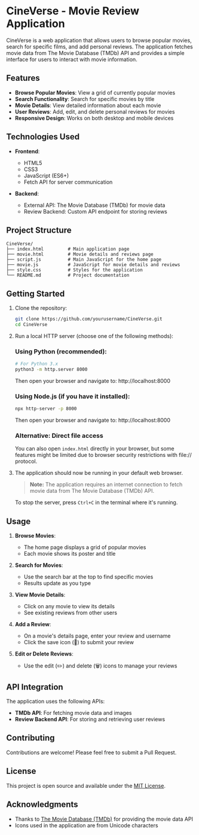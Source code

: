 # CineVerse - Movie Review Application

CineVerse is a web application that allows users to browse popular movies, search for specific films, and add personal reviews. The application fetches movie data from The Movie Database (TMDb) API and provides a simple interface for users to interact with movie information.

## Features

- **Browse Popular Movies**: View a grid of currently popular movies
- **Search Functionality**: Search for specific movies by title
- **Movie Details**: View detailed information about each movie
- **User Reviews**: Add, edit, and delete personal reviews for movies
- **Responsive Design**: Works on both desktop and mobile devices

## Technologies Used

- **Frontend**:
  - HTML5
  - CSS3
  - JavaScript (ES6+)
  - Fetch API for server communication

- **Backend**:
  - External API: The Movie Database (TMDb) for movie data
  - Review Backend: Custom API endpoint for storing reviews

## Project Structure

```
CineVerse/
├── index.html         # Main application page
├── movie.html         # Movie details and reviews page
├── script.js          # Main JavaScript for the home page
├── movie.js           # JavaScript for movie details and reviews
├── style.css          # Styles for the application
└── README.md          # Project documentation
```

## Getting Started

1. Clone the repository:
   ```bash
   git clone https://github.com/yourusername/CineVerse.git
   cd CineVerse
   ```

2. Run a local HTTP server (choose one of the following methods):

   ### Using Python (recommended):
   ```bash
   # For Python 3.x
   python3 -m http.server 8000
   ```
   Then open your browser and navigate to: http://localhost:8000

   ### Using Node.js (if you have it installed):
   ```bash
   npx http-server -p 8000
   ```
   Then open your browser and navigate to: http://localhost:8000

   ### Alternative: Direct file access
   You can also open `index.html` directly in your browser, but some features might be limited due to browser security restrictions with file:// protocol.

3. The application should now be running in your default web browser.

   > **Note:** The application requires an internet connection to fetch movie data from The Movie Database (TMDb) API.

   To stop the server, press `Ctrl+C` in the terminal where it's running.

## Usage

1. **Browse Movies**:
   - The home page displays a grid of popular movies
   - Each movie shows its poster and title

2. **Search for Movies**:
   - Use the search bar at the top to find specific movies
   - Results update as you type

3. **View Movie Details**:
   - Click on any movie to view its details
   - See existing reviews from other users

4. **Add a Review**:
   - On a movie's details page, enter your review and username
   - Click the save icon (💾) to submit your review

5. **Edit or Delete Reviews**:
   - Use the edit (✏️) and delete (🗑) icons to manage your reviews

## API Integration

The application uses the following APIs:
- **TMDb API**: For fetching movie data and images
- **Review Backend API**: For storing and retrieving user reviews

## Contributing

Contributions are welcome! Please feel free to submit a Pull Request.

## License

This project is open source and available under the [MIT License](LICENSE).

## Acknowledgments

- Thanks to [The Movie Database (TMDb)](https://www.themoviedb.org/) for providing the movie data API
- Icons used in the application are from Unicode characters